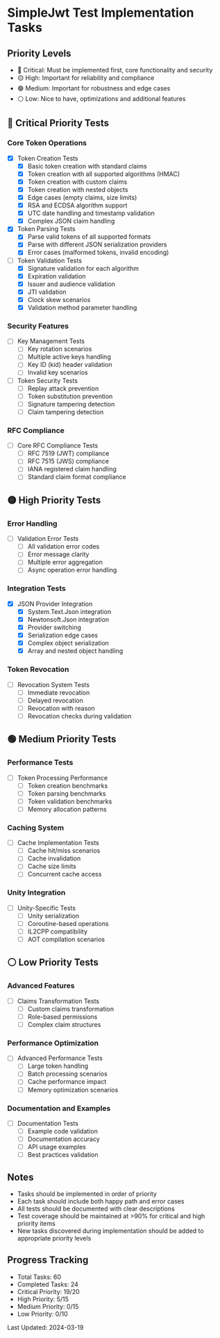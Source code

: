 # SimpleJwt Test Implementation Tasks

## Priority Levels
- 🔴 Critical: Must be implemented first, core functionality and security
- 🟡 High: Important for reliability and compliance
- 🟢 Medium: Important for robustness and edge cases
- ⚪ Low: Nice to have, optimizations and additional features

## 🔴 Critical Priority Tests

### Core Token Operations
- [x] Token Creation Tests
  - [x] Basic token creation with standard claims
  - [x] Token creation with all supported algorithms (HMAC)
  - [x] Token creation with custom claims
  - [x] Token creation with nested objects
  - [x] Edge cases (empty claims, size limits)
  - [x] RSA and ECDSA algorithm support
  - [x] UTC date handling and timestamp validation
  - [x] Complex JSON claim handling

- [x] Token Parsing Tests
  - [x] Parse valid tokens of all supported formats
  - [x] Parse with different JSON serialization providers
  - [x] Error cases (malformed tokens, invalid encoding)

- [ ] Token Validation Tests
  - [x] Signature validation for each algorithm
  - [x] Expiration validation
  - [x] Issuer and audience validation
  - [x] JTI validation
  - [x] Clock skew scenarios
  - [x] Validation method parameter handling

### Security Features
- [ ] Key Management Tests
  - [ ] Key rotation scenarios
  - [ ] Multiple active keys handling
  - [ ] Key ID (kid) header validation
  - [ ] Invalid key scenarios

- [ ] Token Security Tests
  - [ ] Replay attack prevention
  - [ ] Token substitution prevention
  - [ ] Signature tampering detection
  - [ ] Claim tampering detection

### RFC Compliance
- [ ] Core RFC Compliance Tests
  - [ ] RFC 7519 (JWT) compliance
  - [ ] RFC 7515 (JWS) compliance
  - [ ] IANA registered claim handling
  - [ ] Standard claim format compliance

## 🟡 High Priority Tests

### Error Handling
- [ ] Validation Error Tests
  - [ ] All validation error codes
  - [ ] Error message clarity
  - [ ] Multiple error aggregation
  - [ ] Async operation error handling

### Integration Tests
- [x] JSON Provider Integration
  - [x] System.Text.Json integration
  - [x] Newtonsoft.Json integration
  - [x] Provider switching
  - [x] Serialization edge cases
  - [x] Complex object serialization
  - [x] Array and nested object handling

### Token Revocation
- [ ] Revocation System Tests
  - [ ] Immediate revocation
  - [ ] Delayed revocation
  - [ ] Revocation with reason
  - [ ] Revocation checks during validation

## 🟢 Medium Priority Tests

### Performance Tests
- [ ] Token Processing Performance
  - [ ] Token creation benchmarks
  - [ ] Token parsing benchmarks
  - [ ] Token validation benchmarks
  - [ ] Memory allocation patterns

### Caching System
- [ ] Cache Implementation Tests
  - [ ] Cache hit/miss scenarios
  - [ ] Cache invalidation
  - [ ] Cache size limits
  - [ ] Concurrent cache access

### Unity Integration
- [ ] Unity-Specific Tests
  - [ ] Unity serialization
  - [ ] Coroutine-based operations
  - [ ] IL2CPP compatibility
  - [ ] AOT compilation scenarios

## ⚪ Low Priority Tests

### Advanced Features
- [ ] Claims Transformation Tests
  - [ ] Custom claims transformation
  - [ ] Role-based permissions
  - [ ] Complex claim structures

### Performance Optimization
- [ ] Advanced Performance Tests
  - [ ] Large token handling
  - [ ] Batch processing scenarios
  - [ ] Cache performance impact
  - [ ] Memory optimization scenarios

### Documentation and Examples
- [ ] Documentation Tests
  - [ ] Example code validation
  - [ ] Documentation accuracy
  - [ ] API usage examples
  - [ ] Best practices validation

## Notes
- Tasks should be implemented in order of priority
- Each task should include both happy path and error cases
- All tests should be documented with clear descriptions
- Test coverage should be maintained at >90% for critical and high priority items
- New tasks discovered during implementation should be added to appropriate priority levels

## Progress Tracking
- Total Tasks: 60
- Completed Tasks: 24
- Critical Priority: 19/20
- High Priority: 5/15
- Medium Priority: 0/15
- Low Priority: 0/10

Last Updated: 2024-03-19 